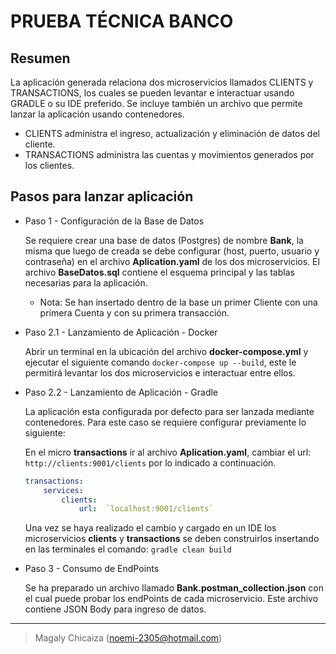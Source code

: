 # PRUEBA TÉCNICA BANCO 

## Resumen 

La aplicación generada relaciona dos microservicios llamados CLIENTS y TRANSACTIONS, los cuales se pueden levantar e interactuar usando GRADLE o su IDE preferido. Se incluye también un archivo que permite lanzar la aplicación usando contenedores. 
* CLIENTS administra el ingreso, actualización y eliminación de datos del cliente. 
* TRANSACTIONS administra las cuentas y movimientos generados por los clientes. 

## Pasos para lanzar aplicación
*  Paso 1 - Configuración de la Base de Datos 

    Se requiere crear una base de datos (Postgres) de nombre **Bank**, la misma que luego de creada se debe configurar (host, puerto, usuario y contraseña) en el archivo **Aplication.yaml** de los dos microservicios.
    El archivo **BaseDatos.sql** contiene el esquema principal y las tablas necesarias para la aplicación.

    - Nota: Se han insertado dentro de la base un primer Cliente con una primera Cuenta y con su primera transacción.

* Paso 2.1 - Lanzamiento de Aplicación - Docker

    Abrir un terminal en la ubicación del archivo **docker-compose.yml** y  ejecutar el siguiente comando `docker-compose up --build`, este le permitirá levantar los dos microservicios e interactuar entre ellos.

* Paso 2.2 - Lanzamiento de Aplicación - Gradle 
    
    La aplicación esta configurada por defecto para ser lanzada mediante contenedores. Para este caso se requiere configurar previamente lo siguiente: 
    
    En el micro **transactions** ir al archivo **Aplication.yaml**, cambiar el url: `http://clients:9001/clients` por lo indicado a continuación.
    
    ```yaml
    transactions:
        services:
            clients:
                url:  `localhost:9001/clients`
    ```
   
    Una vez se haya realizado el cambio y cargado en un IDE los microservicios **clients** y **transactions** se deben construirlos insertando en las terminales el comando: 
     `gradle clean build`

* Paso 3 - Consumo de EndPoints

    Se ha preparado un archivo llamado **Bank.postman_collection.json** con el cual puede probar los endPoints de cada microservicio. Este archivo contiene JSON Body para ingreso de datos.  


---
>Magaly Chicaiza
(noemi-2305@hotmail.com)
